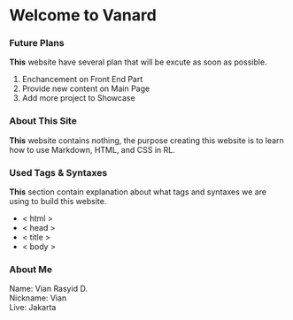 # Welcome to Vanard

### Future Plans
**This** website have several plan that will be excute as soon as possible.
1. Enchancement on Front End Part
2. Provide new content on Main Page
3. Add more project to Showcase

### About This Site
**This** website contains nothing, the purpose creating this website is to learn how to use Markdown, HTML, and CSS in RL.
### Used Tags & Syntaxes
**This** section contain explanation about what tags and syntaxes we are using to build this website.
* < html >
* < head >
* < title >
* < body >
### About Me
Name: Vian Rasyid D. <br>
Nickname: Vian <br>
Live: Jakarta <br>
